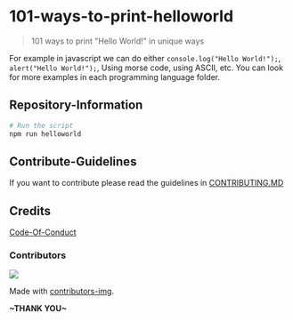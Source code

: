 # 101-ways-to-print-helloworld
> 101 ways to print "Hello World!" in unique ways

For example in javascript we can do either ```console.log("Hello World!");```, ```alert("Hello World!");```, Using morse code, using ASCII, etc. You can look for more examples in each programming language folder.
## Repository-Information
```sh
# Run the script
npm run helloworld
```

## Contribute-Guidelines
If you want to contribute please read the guidelines in [CONTRIBUTING.MD](https://github.com/Dimas-Saputra-Me/101-ways-to-print-helloworld/blob/master/CONTRIBUTING.MD)

<!-- ## Hacktoberfest-2023
Hacktobefest PRs are welcome, if you want hacktoberfest-accepted label please kindly inform it on pull-request description and don't forget to read the [contribution guidelines](https://github.com/Dimas-Saputra-Me/101-ways-to-print-helloworld/blob/master/CONTRIBUTING.MD). -->

## Credits
[Code-Of-Conduct](https://github.com/probot/template/blob/master/CODE_OF_CONDUCT.md)

### Contributors 
<a href = "https://github.com/Dimas-Saputra-Me/101-ways-to-print-helloworld/graphs/contributors">
  <img src = "https://contrib.rocks/image?repo=Dimas-Saputra-Me/101-ways-to-print-helloworld"/>
</a>

Made with [contributors-img](https://contrib.rocks).

**\~THANK YOU\~**
